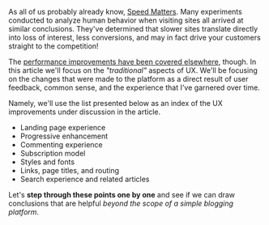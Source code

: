 As all of us probably already know, [Speed Matters][1]. Many experiments conducted to analyze human behavior when visiting sites all arrived at similar conclusions. They've determined that slower sites translate directly into loss of interest, less conversions, and may in fact drive your customers straight to the competition!

The [performance improvements have been covered elsewhere][2], though. In this article we'll focus on the _"traditional"_ aspects of UX. We'll be focusing on the changes that were made to the platform as a direct result of user feedback, common sense, and the experience that I've garnered over time.

Namely, we'll use the list presented below as an index of the UX improvements under discussion in the article.

* Landing page experience
* Progressive enhancement
* Commenting experience
* Subscription model
* Styles and fonts
* Links, page titles, and routing
* Search experience and related articles

Let's **step through these points one by one** and see if we can draw conclusions that are helpful _beyond the scope of a simple blogging platform_.

[1]: http://blog.codinghorror.com/speed-still-matters/
[2]: /articles/critical-path-performance-optimization
